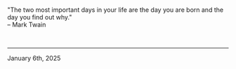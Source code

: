 
<br>

"The two most important days in your life are the day you are born and the day you find out why."\
  – Mark Twain
 
</br>

---
January 6th, 2025
